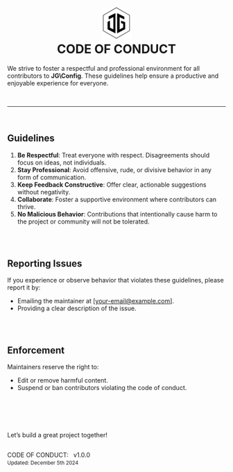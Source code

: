 <h1 align="center">
    <picture picture>
        <source media="(prefers-color-scheme: dark)" srcset="./docs/media/jamesgober-logo-dark.png">
        <img width="72" height="72" alt="Official brand mark and logo of James Gober. Image shows JG stylish initials encased in a hexagon outline." src="./docs/media/jamesgober-logo.png">
    </picture>
    <br>
    <b>CODE OF CONDUCT</b>
</h1>

We strive to foster a respectful and professional environment for all contributors to **JG\Config**. These guidelines help ensure a productive and enjoyable experience for everyone.

&nbsp;

---

&nbsp;

## **Guidelines**
1. **Be Respectful**:
   Treat everyone with respect. Disagreements should focus on ideas, not individuals.
2. **Stay Professional**:
   Avoid offensive, rude, or divisive behavior in any form of communication.
3. **Keep Feedback Constructive**:
   Offer clear, actionable suggestions without negativity.
4. **Collaborate**:
   Foster a supportive environment where contributors can thrive.
5. **No Malicious Behavior**:
   Contributions that intentionally cause harm to the project or community will not be tolerated.

##

&nbsp;

## **Reporting Issues**
If you experience or observe behavior that violates these guidelines, please report it by:
- Emailing the maintainer at [your-email@example.com].
- Providing a clear description of the issue.

##

&nbsp;

## **Enforcement**
Maintainers reserve the right to:
- Edit or remove harmful content.
- Suspend or ban contributors violating the code of conduct.

##


&nbsp;

&nbsp;



Let’s build a great project together!
##

<p>
    CODE OF CONDUCT: &nbsp; v1.0.0
    <br>
    <small>Updated: December 5th 2024</small>
</p>
